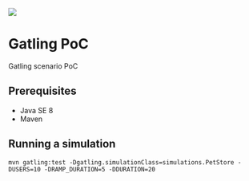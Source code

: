 [![](https://api.travis-ci.org/juancarlosmaldonadobeltran/gatling-poc.svg)](https://travis-ci.com/github/juancarlosmaldonadobeltran/gatling-poc)
# Gatling PoC

Gatling scenario PoC

## Prerequisites
* Java SE 8
* Maven

## Running a simulation

`mvn gatling:test -Dgatling.simulationClass=simulations.PetStore -DUSERS=10 -DRAMP_DURATION=5 -DDURATION=20`



